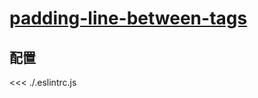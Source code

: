 
# [padding-line-between-tags](https://eslint.vuejs.org/rules/padding-line-between-tags.html)

## 配置

<<< ./.eslintrc.js
        